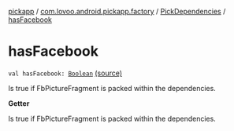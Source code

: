 [pickapp](../../index.md) / [com.lovoo.android.pickapp.factory](../index.md) / [PickDependencies](index.md) / [hasFacebook](./has-facebook.md)

# hasFacebook

`val hasFacebook: `[`Boolean`](https://kotlinlang.org/api/latest/jvm/stdlib/kotlin/-boolean/index.html) [(source)](https://github.com/lovoo/android-pickpic/blob/master/pickapp/src/main/kotlin/com/lovoo/android/pickapp/factory/PickDependencies.kt#L11)

Is true if FbPictureFragment is packed within the dependencies.

**Getter**

Is true if FbPictureFragment is packed within the dependencies.

